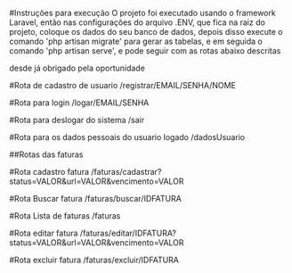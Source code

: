 #Instruções para execução
O projeto foi executado usando o framework Laravel, 
então nas configurações do arquivo .ENV, que fica na raiz do projeto, 
coloque os dados do seu banco de dados, 
depois disso execute o comando 'php artisan migrate' para gerar as tabelas, 
e em seguida o comando 'php artisan serve', 
e pode seguir com as rotas abaixo descritas

desde já obrigado pela oportunidade


#Rota de cadastro de usuario
/registrar/EMAIL/SENHA/NOME

#Rota para login
/logar/EMAIL/SENHA

#Rota para deslogar do sistema
/sair

#Rota para os dados pessoais do usuario logado
/dadosUsuario

##Rotas das faturas

#Rota cadastro fatura
/faturas/cadastrar?status=VALOR&url=VALOR&vencimento=VALOR

#Rota Buscar fatura
/faturas/buscar/IDFATURA

#Rota Lista de faturas
/faturas

#Rota editar fatura
/faturas/editar/IDFATURA?status=VALOR&url=VALOR&vencimento=VALOR

#Rota excluir fatura
/faturas/excluir/IDFATURA
